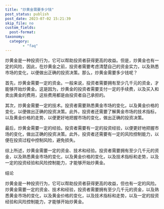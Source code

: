 ```yaml
---
title: "炒黄金需要多少钱"
post_status: publish
post_date: 2023-07-02 15:21:39
skip_file: no
custom_fields: 
  post-format: 
taxonomy:
  category:
        - "faq"
---
```


炒黄金是一种投资行为，它可以帮助投资者获得更高的收益。但是，炒黄金也有一定的风险，因此，在炒黄金之前，投资者需要考虑清楚自己的资金实力，以及熟悉市场的变化，以便做出正确的投资决策。那么，炒黄金需要多少钱呢？

首先，炒黄金需要一定的资金。一般来说，投资者需要拥有至少几千元的资金，才能够开始炒黄金。这是因为，炒黄金的投资者需要支付一定的手续费，以及买入和卖出黄金的费用，这些费用都是由投资者自己承担的。

其次，炒黄金需要一定的技术。投资者需要熟悉黄金市场的变化，以及黄金价格的变化，以便做出正确的投资决策。此外，投资者还需要了解黄金市场的技术指标，以及黄金价格的走势，以便更好地把握市场的变化，做出正确的投资决策。

最后，炒黄金需要一定的经验。投资者需要有一定的投资经验，以便更好地把握市场的变化，做出正确的投资决策。此外，投资者还需要有一定的风险控制能力，以便在投资过程中控制风险，避免损失。

综上所述，炒黄金需要一定的资金、技术和经验。投资者需要拥有至少几千元的资金，以及熟悉黄金市场的变化，以及黄金价格的变化，以及技术指标和走势，以及一定的投资经验和风险控制能力，才能够开始炒黄金。

结论

炒黄金是一种投资行为，它可以帮助投资者获得更高的收益，但也有一定的风险。炒黄金需要一定的资金、技术和经验，投资者需要拥有至少几千元的资金，以及熟悉黄金市场的变化，以及黄金价格的变化，以及技术指标和走势，以及一定的投资经验和风险控制能力，才能够开始炒黄金。
